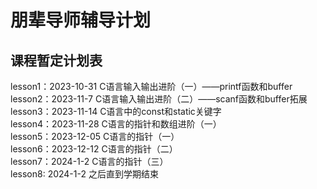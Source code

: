 # 朋辈导师辅导计划
## 课程暂定计划表
lesson1：2023-10-31 C语言输入输出进阶（一）——printf函数和buffer<br>
lesson2：2023-11-7 C语言输入输出进阶（二）——scanf函数和buffer拓展<br>
lesson3：2023-11-14 C语言中的const和static关键字 <br>
lesson4：2023-11-28 C语言的指针和数组进阶（一）<br>
lesson5：2023-12-05 C语言的指针（一）<br>
lesson6：2023-12-12 C语言的指针（二）<br>
lesson7：2024-1-2 C语言的指针（三） <br>
lesson8: 2024-1-2 之后直到学期结束

